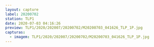 ```yaml
---
layout: capture
label: 20200702
station: TLP1
date: 2020-07-03 04:16:26
preview: TLP1/2020/202007/20200702/M20200703_041626_TLP_1P.jpg
capturas:
  - imagem: TLP1/2020/202007/20200702/M20200703_041626_TLP_1P.jpg
---
```

